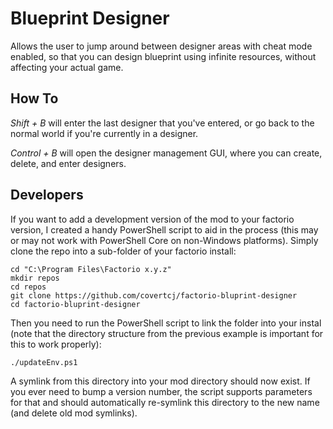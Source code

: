 Blueprint Designer
==================

Allows the user to jump around between designer areas with cheat mode enabled,
so that you can design blueprint using infinite resources, without affecting
your actual game.

How To
------

*Shift + B* will enter the last designer that you've entered, or go back to the
normal world if you're currently in a designer.

*Control + B* will open the designer management GUI, where you can create,
delete, and enter designers.

Developers
----------

If you want to add a development version of the mod to your factorio version, I
created a handy PowerShell script to aid in the process (this may or may not
work with PowerShell Core on non-Windows platforms).  Simply clone the repo
into a sub-folder of your factorio install:

```
cd "C:\Program Files\Factorio x.y.z"
mkdir repos
cd repos
git clone https://github.com/covertcj/factorio-bluprint-designer
cd factorio-bluprint-designer
```

Then you need to run the PowerShell script to link the folder into your instal
(note that the directory structure from the previous example is important for
this to work properly):

```
./updateEnv.ps1
```

A symlink from this directory into your mod directory should now exist.  If you
ever need to bump a version number, the script supports parameters for that and
should automatically re-symlink this directory to the new name (and delete old
mod symlinks).
